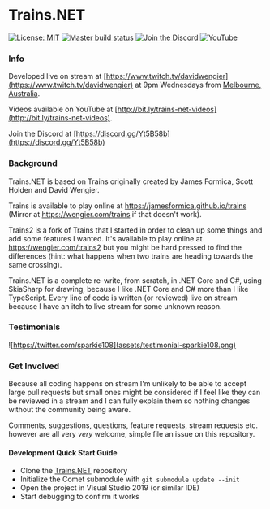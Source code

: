 # Trains.NET

[![License: MIT](https://img.shields.io/github/license/davidwengier/Trains.NET?color=blue "License: MIT")](https://choosealicense.com/licenses/mit/)
[![Master build status](https://github.com/davidwengier/Trains.NET/workflows/Master/badge.svg "Master build status")](https://github.com/davidwengier/Trains.NET/actions?query=workflow%3AMaster)
[![Join the Discord](https://img.shields.io/discord/709643112636612658?label=Discord "Join the Discord")](https://discord.gg/Yt5B58b)
[![YouTube](https://img.shields.io/badge/YouTube-subscribe-red "YouTube")](https://www.youtube.com/playlist?list=PLTF9e85S45hIKmP7VgV5eUxcoJUxoTs-N)

### Info

Developed live on stream at [https://www.twitch.tv/davidwengier](https://www.twitch.tv/davidwengier) at 9pm Wednesdays from [Melbourne, Australia](https://www.timeanddate.com/worldclock/australia/melbourne).

Videos available on YouTube at [http://bit.ly/trains-net-videos](http://bit.ly/trains-net-videos).

Join the Discord at [https://discord.gg/Yt5B58b](https://discord.gg/Yt5B58b)

### Background

Trains.NET is based on Trains originally created by James Formica, Scott Holden and David Wengier.

Trains is available to play online at https://jamesformica.github.io/trains (Mirror at https://wengier.com/trains if that doesn't work).

Trains2 is a fork of Trains that I started in order to clean up some things and add some features I wanted. It's available to play online at https://wengier.com/trains2 but you might be hard pressed to find the differences (hint: what happens when two trains are heading towards the same crossing).

Trains.NET is a complete re-write, from scratch, in .NET Core and C#, using SkiaSharp for drawing, because I like .NET Core and C# more than I like TypeScript. Every line of code is written (or reviewed) live on stream because I have an itch to live stream for some unknown reason.

### Testimonials

![https://twitter.com/sparkie108](assets/testimonial-sparkie108.png)

### Get Involved

Because all coding happens on stream I'm unlikely to be able to accept large pull requests but small ones might be considered if I feel like they can be reviewed in a stream and I can fully explain them so nothing changes without the community being aware.

Comments, suggestions, questions, feature requests, stream requests etc. however are all very _very_ welcome, simple file an issue on this repository.

#### Development Quick Start Guide
- Clone the [Trains.NET](https://github.com/davidwengier/Trains.NET) repository
- Initialize the Comet submodule with `git submodule update --init`
- Open the project in Visual Studio 2019 (or similar IDE)
- Start debugging to confirm it works
